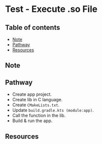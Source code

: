 <!-- omit in toc -->
# Test - Execute .so File

<!-- omit in toc -->
## Table of contents

- [Note](#note)
- [Pathway](#pathway)
- [Resources](#resources)

## Note

## Pathway

- Create app project.
- Create lib in C language.
- Create `CMakeLists.txt`.
- Update `build.gradle.kts (module:app)`.
- Call the function in the lib.
- Build & run the app.

## Resources
